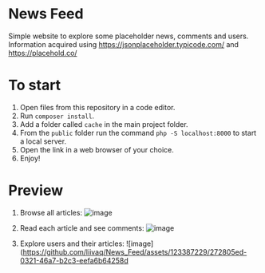 # News Feed
Simple website to explore some placeholder news, comments and users. 
Information acquired using https://jsonplaceholder.typicode.com/ and https://placehold.co/

# To start

1. Open files from this repository in a code editor.
2. Run ``composer install``.
3. Add a folder called ``cache`` in the main project folder.
4. From the ``public`` folder run the command ``php -S localhost:8000`` to start a local server.
5. Open the link in a web browser of your choice.
6. Enjoy!

# Preview

1. Browse all articles:
![image](https://github.com/liivaq/News_Feed/assets/123387229/22bf1553-2e25-4f0e-aa3a-d21e9e4e4eef)

2. Read each article and see comments:
![image](https://github.com/liivaq/News_Feed/assets/123387229/d0922d83-f96f-44f2-bd49-d5ee104632f7)


3. Explore users and their articles:
![image](https://github.com/liivaq/News_Feed/assets/123387229/272805ed-0321-46a7-b2c3-eefa6b64258d



